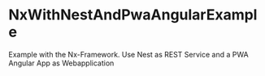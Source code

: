 # NxWithNestAndPwaAngularExample
Example with the Nx-Framework. Use Nest as REST Service and a PWA Angular App as Webapplication

